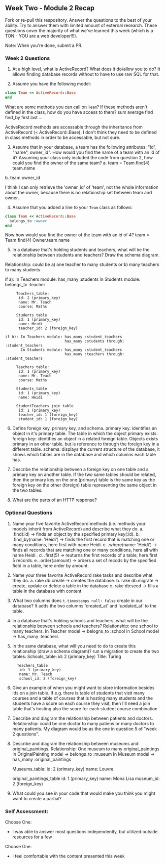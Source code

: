 ## Week Two - Module 2 Recap

Fork or re-pull this respository. Answer the questions to the best of your ability. Try to answer them with limited amount of external research. These questions cover the majority of what we've learned this week (which is a TON - YOU are a web developer!!!). 

Note: When you're done, submit a PR.


### Week 2 Questions

1. At a high level, what is ActiveRecord? What does it do/allow you to do?
  It allows finding database records without to have to use raw SQL for that.
  
2. Assume you have the following model:

```ruby
class Team << ActiveRecord::Base
end
```

What are some methods you can call on `Team`? If these methods aren't defined in the class, how do you have access to them?
 sum
 average
 find
 find_by
 first
 last 
 ...
 
 ActiveRecord methods are accessable through the inheritance from ActiveRecord (< ActiveRecord::Base). I don't think they need   to be defined in class methods in order to be accessable, but not sure.

3. Assume that in your database, a team has the following attributes: "id", "name", owner_id". How would you find the name of a team with an id of 4? Assuming your class only included the code from question 2, how could you find the owner of the same team?
  a. team = Team.find(4)
      team.name
  
  b. team.owner_id
  
  I think I can only retrieve the 'owner_id' of 'team', not the whole information about the owner, because there is no             relationship set between team and owner.  

4. Assume that you added a line to your `Team` class as follows:

```ruby
class Team << ActiveRecord::Base
  belongs_to :owner
end
```

Now how would you find the owner of the team with an id of 4?
  team = Team.find(4)
  Owner.team.name

5. In a database that's holding students and teachers, what will be the relationship between students and teachers? Draw the schema diagram. 

  Relationship: could be  a) one teacher to many students
                                      or
                          b) many teachers to many students 
                        
  if a): In Teachers module: has_many :students
         In Students module: belongs_to :teacher
         
         Teachers_table:
          id: 2 (primary_key)
          name: Mr. Teach
          course: Maths
  
         Students_table
          id: 1 (primary_key)
          name: Heidi 
          teacher_id: 2 (foreign_key)
                             
    if b): In Teachers module: has_many :student_teachers
                               has_many :students through: :student_teachers
           In Students module: has_many :student_teachers
                               has_many :teachers through: :student_teachers
         
         Teachers_table:
          id: 1 (primary_key)
          name: Mr. Teach
          course: Maths
  
         Students_table
          id: 1 (primary_key)
          name: Heidi 
          
         StudentTeachers_join_table 
          id: 1 (primary_key)
          teacher_id: 1 (foreign_key)
          student_id: 1 (foreign_key)
  
6. Define foreign key, primary key, and schema.
  primary key: identifies an object in it's primary table. The table in which the object primary exists.
  foreign key: identifies an object in a related foreign table. Objects exists primary in an other table, but is reference       to through the foreign key in a different table.
  schema: displays the current structure of the database, it shows which tables are in the database and which columns each       table has.
  
7. Describe the relationship between a foreign key on one table and a primary key on another table.
  If the two same tables should be related, then the primary key on the one (primary) table is the same key as the foreign key   on the other (foreign) table representing the same object in the two tables.
  
8. What are the parts of an HTTP response?


### Optional Questions

1. Name your five favorite ActiveRecord methods (i.e. methods your models inherit from ActiveRecord) and describe what they do.
  a. .find(:id) -> finds an object by the specified primary key(:id). 
  b. .find_by(name: 'Heidi') -> finds the first record that is matching one or many conditions, here first with name Heidi.
  c. .where(name: 'Heidi') -> finds all records that are matching one or many conditions, here all with name Heidi .
  d. .first(5) -> reuturns the first records of a table, here first 5 records.
  e. .order(:amount) ->  orders a set of recods by the specified field in a table, here order by amount.
  
2. Name your three favorite ActiveRecord rake tasks and describe what they do.
  a. rake db:create -> creates the database.
  b. rake db:migrate -> create, update or delete a table in the database
  c. rake db:seed -> fills a table in the database with content

3. What two columns does `t.timestamps null: false` create in our database?
  It adds the two columns 'created_at' and 'updated_at' to the table.
   
4. In a database that's holding schools and teachers, what will be the relationship between schools and teachers?
    Relationship: one school to many teachers. 
    In Teacher model -> belogns_to :school
    In School model -> has_many :teachers
    
5. In the same database, what will you need to do to create this relationship (draw a schema diagram)?
   run a migration to create the two tables:
         Schools_table:
          id: 2 (primary_key)
          Title: Turing
     
         Teachers_table
          id: 1 (primary_key)
          name: Mr. Teach 
          school_id: 2 (foreign_key)
    

6. Give an example of when you might want to store information besides ids on a join table.
  If e.g. there is table of students that visit many courses and a table of courses that is hosting many students and the       students have a score on each course they visit, then I'll need a join table that's hosting also the score for each student   course combination
      

7. Describe and diagram the relationship between patients and doctors.
    Relationship: could be one doctor to many patiens or many doctors to many patients.
    My diagram would be as the one in question 5 of "week 2 questions".


8. Describe and diagram the relationship between museums and original_paintings.
   Relationship: One museum to many original_paintings
    In OriginalPainting model -> belongs_to :museum
    In Museum model -> has_many :original_paintings
    
    Museums_table:
     id: 2 (primary_key)
     name: Louvre

    original_paintings_table
     id: 1 (primary_key)
     name: Mona Lisa 
     museum_id: 2 (foreign_key)
    
9. What could you see in your code that would make you think you might want to create a partial?
   

### Self Assessment:
Choose One:
* I was able to answer most questions independently, but utilized outside resources for a few

Choose One:
* I feel comfortable with the content presented this week
